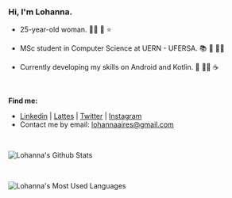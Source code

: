 ### Hi, I'm Lohanna.

* 25-year-old woman. :raising_hand_woman: :crescent_moon: :star:

* MSc student in Computer Science at UERN - UFERSA. :books: :mag_right: :woman_student:

* Currently developing my skills on Android and Kotlin. :book: :woman_technologist: :coffee:

<br>

**Find me:** ​

* [Linkedin](https://www.linkedin.com/in/lohannaaires/) | [Lattes](http://lattes.cnpq.br/8587441823996062) | [Twitter](https://twitter.com/l_aires) | [Instagram](https://www.instagram.com/lohannaaires/)
* Contact me by email: lohannaaires@gmail.com

<br>

![Lohanna's Github Stats](https://github-readme-stats.vercel.app/api?username=lohannaaires&theme=nightowl&show_icons=true)

<br>

![Lohanna's Most Used Languages](https://github-readme-stats.vercel.app/api/top-langs/?username=lohannaaires&count_private=true&layout=compact&theme=nightowl)

